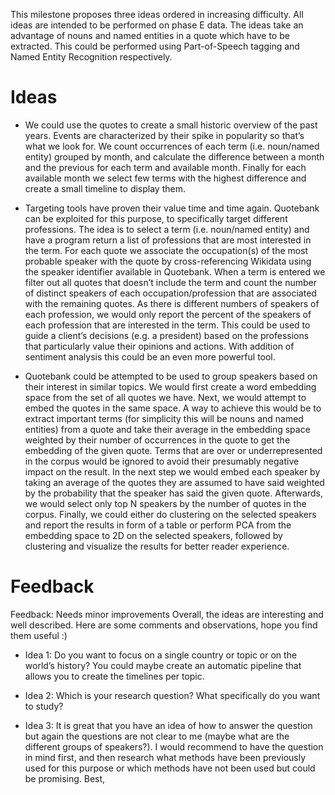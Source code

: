 This milestone proposes three ideas ordered in increasing difficulty. All ideas are intended to be performed on phase E data. The ideas take an advantage of nouns and named entities in a quote
which have to be extracted. This could be performed using Part-of-Speech tagging and Named Entity Recognition respectively. 

# Ideas

- We could use the quotes to create a small historic overview of the past years. Events are characterized by their spike in popularity
so that’s what we look for. We count occurrences of each term (i.e. noun/named entity) grouped by month, and calculate the difference between a month and the previous for each term and available month. Finally for each available month we select few terms with
the highest difference and create a small timeline to display them. 

- Targeting tools have proven their value time and time again. Quotebank can be exploited for this purpose, to specifically target different professions. The idea is to select a term (i.e.
noun/named entity) and have a program return a list of professions that are most interested in the term. For each quote we associate the occupation(s) of the most probable speaker with the quote by cross-referencing Wikidata using the speaker identifier available
in Quotebank. When a term is entered we filter out all quotes that doesn’t include the term and count the number of distinct speakers of each occupation/profession that are associated with the remaining quotes. As there is different numbers of speakers of each
profession, we would only report the percent of the speakers of each profession that are interested in the term. This could be used to guide a client’s decisions (e.g. a president) based on the professions that particularly value their opinions and actions.
With addition of sentiment analysis this could be an even more powerful tool. 

- Quotebank could be attempted to be used to group speakers based on their interest in similar topics. We would first create a word embedding space from the set of all quotes we have.
Next, we would attempt to embed the quotes in the same space. A way to achieve this would be to extract important terms (for simplicity this will be nouns and named entities) from a quote and take their average in the embedding space weighted by their number
of occurrences in the quote to get the embedding of the given quote. Terms that are over or underrepresented in the corpus would be ignored to avoid their presumably negative impact on the result. In the next step we would embed each speaker by taking an average
of the quotes they are assumed to have said weighted by the probability that the speaker has said the given quote. Afterwards, we would select only top N speakers by the number of quotes in the corpus. Finally, we could either do clustering on the selected
speakers and report the results in form of a table or perform PCA from the embedding space to 2D on the selected speakers, followed by clustering and visualize the results for better reader experience.


# Feedback

Feedback: Needs minor improvements
Overall, the ideas are interesting and well described. Here are some comments and observations, hope you find them useful :)

- Idea 1: Do you want to focus on a single country or topic or on the world’s history? You could maybe create an automatic pipeline that allows you to create the timelines per topic.

- Idea 2: Which is your research question? What specifically do you want to study?

- Idea 3: It is great that you have an idea of how to answer the question but again the questions are not clear to me (maybe what are the different groups of speakers?). I would recommend to have the question in mind first, and then research what methods have been previously used for this purpose or which methods have not been used but could be promising.
Best,
